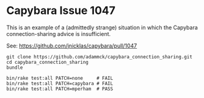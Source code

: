 # Capybara Issue 1047

This is an example of a (admittedly strange) situation in which the Capybara
connection-sharing advice is insufficient.

See: https://github.com/jnicklas/capybara/pull/1047

    git clone https://github.com/adammck/capybara_connection_sharing.git
    cd capybara_connection_sharing
    bundle

    bin/rake test:all PATCH=none     # FAIL
    bin/rake test:all PATCH=capybara # FAIL
    bin/rake test:all PATCH=mperham  # PASS
